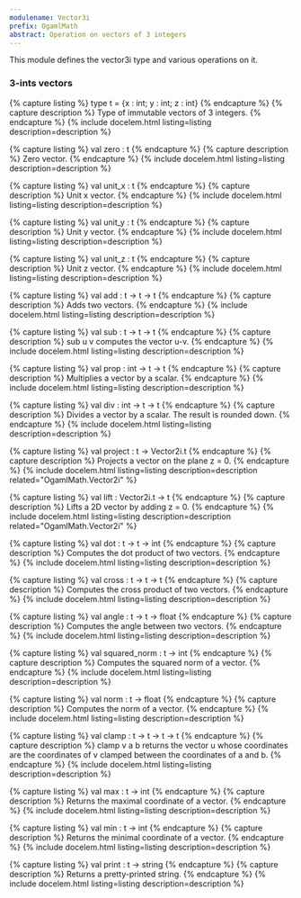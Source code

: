```yaml
---
modulename: Vector3i
prefix: OgamlMath
abstract: Operation on vectors of 3 integers 
---
```


This module defines the vector3i type and various operations on it.

### 3-ints vectors

{% capture listing %}
type t = {x : int; y : int; z : int}
{% endcapture %}
{% capture description %}
Type of immutable vectors of 3 integers.
{% endcapture %}
{% include docelem.html listing=listing description=description %}

{% capture listing %}
val zero : t
{% endcapture %}
{% capture description %}
Zero vector.
{% endcapture %}
{% include docelem.html listing=listing description=description %}

{% capture listing %}
val unit_x : t
{% endcapture %}
{% capture description %}
Unit x vector.
{% endcapture %}
{% include docelem.html listing=listing description=description %}

{% capture listing %}
val unit_y : t
{% endcapture %}
{% capture description %}
Unit y vector.
{% endcapture %}
{% include docelem.html listing=listing description=description %}

{% capture listing %}
val unit_z : t
{% endcapture %}
{% capture description %}
Unit z vector.
{% endcapture %}
{% include docelem.html listing=listing description=description %}

{% capture listing %}
val add : t -> t -> t
{% endcapture %}
{% capture description %}
Adds two vectors.
{% endcapture %}
{% include docelem.html listing=listing description=description %}

{% capture listing %}
val sub : t -> t -> t
{% endcapture %}
{% capture description %}
sub u v computes the vector u-v.
{% endcapture %}
{% include docelem.html listing=listing description=description %}

{% capture listing %}
val prop : int -> t -> t
{% endcapture %}
{% capture description %}
Multiplies a vector by a scalar.
{% endcapture %}
{% include docelem.html listing=listing description=description %}

{% capture listing %}
val div : int -> t -> t
{% endcapture %}
{% capture description %}
Divides a vector by a scalar. The result is rounded down.
{% endcapture %}
{% include docelem.html listing=listing description=description %}

{% capture listing %}
val project : t -> Vector2i.t
{% endcapture %}
{% capture description %}
Projects a vector on the plane z = 0.
{% endcapture %}
{% include docelem.html listing=listing description=description related="OgamlMath.Vector2i" %}

{% capture listing %}
val lift : Vector2i.t -> t
{% endcapture %}
{% capture description %}
Lifts a 2D vector by adding z = 0.
{% endcapture %}
{% include docelem.html listing=listing description=description related="OgamlMath.Vector2i" %}

{% capture listing %}
val dot : t -> t -> int
{% endcapture %}
{% capture description %}
Computes the dot product of two vectors.
{% endcapture %}
{% include docelem.html listing=listing description=description %}

{% capture listing %}
val cross : t -> t -> t
{% endcapture %}
{% capture description %}
Computes the cross product of two vectors.
{% endcapture %}
{% include docelem.html listing=listing description=description %}

{% capture listing %}
val angle : t -> t -> float
{% endcapture %}
{% capture description %}
Computes the angle between two vectors.
{% endcapture %}
{% include docelem.html listing=listing description=description %}

{% capture listing %}
val squared_norm : t -> int
{% endcapture %}
{% capture description %}
Computes the squared norm of a vector.
{% endcapture %}
{% include docelem.html listing=listing description=description %}

{% capture listing %}
val norm : t -> float
{% endcapture %}
{% capture description %}
Computes the norm of a vector.
{% endcapture %}
{% include docelem.html listing=listing description=description %}

{% capture listing %}
val clamp : t -> t -> t -> t
{% endcapture %}
{% capture description %}
clamp v a b returns the vector u whose coordinates are the coordinates of v clamped between the coordinates of a and b. 
{% endcapture %}
{% include docelem.html listing=listing description=description %}

{% capture listing %}
val max : t -> int
{% endcapture %}
{% capture description %}
Returns the maximal coordinate of a vector.
{% endcapture %}
{% include docelem.html listing=listing description=description %}

{% capture listing %}
val min : t -> int
{% endcapture %}
{% capture description %}
Returns the minimal coordinate of a vector.
{% endcapture %}
{% include docelem.html listing=listing description=description %}

{% capture listing %}
val print : t -> string
{% endcapture %}
{% capture description %}
Returns a pretty-printed string.
{% endcapture %}
{% include docelem.html listing=listing description=description %}

